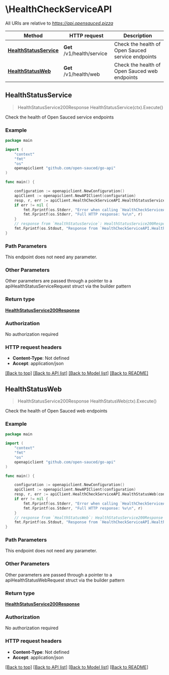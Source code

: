 # \HealthCheckServiceAPI

All URIs are relative to *https://api.opensauced.pizza*

Method | HTTP request | Description
------------- | ------------- | -------------
[**HealthStatusService**](HealthCheckServiceAPI.md#HealthStatusService) | **Get** /v1/health/service | Check the health of Open Sauced service endpoints
[**HealthStatusWeb**](HealthCheckServiceAPI.md#HealthStatusWeb) | **Get** /v1/health/web | Check the health of Open Sauced web endpoints



## HealthStatusService

> HealthStatusService200Response HealthStatusService(ctx).Execute()

Check the health of Open Sauced service endpoints

### Example

```go
package main

import (
    "context"
    "fmt"
    "os"
    openapiclient "github.com/open-sauced/go-api"
)

func main() {

    configuration := openapiclient.NewConfiguration()
    apiClient := openapiclient.NewAPIClient(configuration)
    resp, r, err := apiClient.HealthCheckServiceAPI.HealthStatusService(context.Background()).Execute()
    if err != nil {
        fmt.Fprintf(os.Stderr, "Error when calling `HealthCheckServiceAPI.HealthStatusService``: %v\n", err)
        fmt.Fprintf(os.Stderr, "Full HTTP response: %v\n", r)
    }
    // response from `HealthStatusService`: HealthStatusService200Response
    fmt.Fprintf(os.Stdout, "Response from `HealthCheckServiceAPI.HealthStatusService`: %v\n", resp)
}
```

### Path Parameters

This endpoint does not need any parameter.

### Other Parameters

Other parameters are passed through a pointer to a apiHealthStatusServiceRequest struct via the builder pattern


### Return type

[**HealthStatusService200Response**](HealthStatusService200Response.md)

### Authorization

No authorization required

### HTTP request headers

- **Content-Type**: Not defined
- **Accept**: application/json

[[Back to top]](#) [[Back to API list]](../README.md#documentation-for-api-endpoints)
[[Back to Model list]](../README.md#documentation-for-models)
[[Back to README]](../README.md)


## HealthStatusWeb

> HealthStatusService200Response HealthStatusWeb(ctx).Execute()

Check the health of Open Sauced web endpoints

### Example

```go
package main

import (
    "context"
    "fmt"
    "os"
    openapiclient "github.com/open-sauced/go-api"
)

func main() {

    configuration := openapiclient.NewConfiguration()
    apiClient := openapiclient.NewAPIClient(configuration)
    resp, r, err := apiClient.HealthCheckServiceAPI.HealthStatusWeb(context.Background()).Execute()
    if err != nil {
        fmt.Fprintf(os.Stderr, "Error when calling `HealthCheckServiceAPI.HealthStatusWeb``: %v\n", err)
        fmt.Fprintf(os.Stderr, "Full HTTP response: %v\n", r)
    }
    // response from `HealthStatusWeb`: HealthStatusService200Response
    fmt.Fprintf(os.Stdout, "Response from `HealthCheckServiceAPI.HealthStatusWeb`: %v\n", resp)
}
```

### Path Parameters

This endpoint does not need any parameter.

### Other Parameters

Other parameters are passed through a pointer to a apiHealthStatusWebRequest struct via the builder pattern


### Return type

[**HealthStatusService200Response**](HealthStatusService200Response.md)

### Authorization

No authorization required

### HTTP request headers

- **Content-Type**: Not defined
- **Accept**: application/json

[[Back to top]](#) [[Back to API list]](../README.md#documentation-for-api-endpoints)
[[Back to Model list]](../README.md#documentation-for-models)
[[Back to README]](../README.md)

